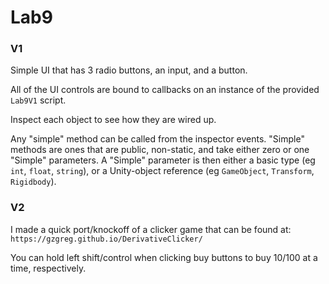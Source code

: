 # Lab9
### V1
Simple UI that has 3 radio buttons, an input, and a button.

All of the UI controls are bound to callbacks on an instance of the provided `Lab9V1` script.

Inspect each object to see how they are wired up.

Any "simple" method can be called from the inspector events. "Simple" methods are ones that are public, non-static, and take either zero or one "Simple" parameters. A "Simple" parameter is then either a basic type (eg `int`, `float`, `string`), or a Unity-object reference (eg `GameObject`, `Transform`, `Rigidbody`).

### V2
I made a quick port/knockoff of a clicker game that can be found at:  
`https://gzgreg.github.io/DerivativeClicker/`

You can hold left shift/control when clicking buy buttons to buy 10/100 at a time, respectively.




